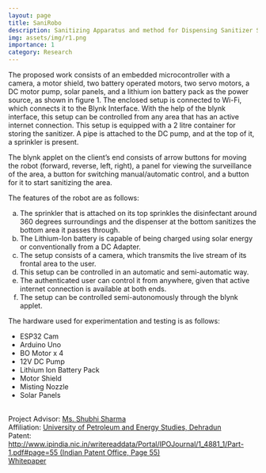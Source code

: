 ```yaml
---
layout: page
title: SaniRobo
description: Sanitizing Apparatus and method for Dispensing Sanitizer Solution
img: assets/img/r1.png
importance: 1
category: Research
---
```


The proposed work consists of an embedded microcontroller with a camera, a motor shield, two battery operated motors, two servo motors, a DC motor pump, solar panels, and a lithium ion battery pack as the power source, as shown in figure 1. The enclosed setup is connected to Wi-Fi, which connects it to the Blynk Interface. With the help of the blynk interface, this setup can be controlled from any area that has an active internet connection. This setup is equipped with a 2 litre container for storing the sanitizer. A pipe is attached to the DC pump, and at the top of it, a sprinkler is present.

The blynk applet on the client’s end consists of arrow buttons for moving the robot (forward, reverse, left, right), a panel for viewing the surveillance of the area, a button for switching manual/automatic control, and a button for it to start sanitizing the area.

The features of the robot are as follows:
<ol type = "a">
    <li>The sprinkler that is attached on its top sprinkles the disinfectant around 360 degrees surroundings and the dispenser at the bottom sanitizes the bottom area it passes through.</li>
    <li>The Lithium-Ion battery is capable of being charged using solar energy or conventionally from a DC Adapter.</li>
    <li>The setup consists of a camera, which transmits the live stream of its frontal area to the user.</li>
    <li>This setup can be controlled in an automatic and semi-automatic way.</li>
    <li>The authenticated user can control it from anywhere, given that active internet connection is available at both ends.</li>
    <li>The setup can be controlled semi-autonomously through the blynk applet.</li>
</ol>

The hardware used for experimentation and testing is as follows:
<ul>
    <li>
        ESP32 Cam
    </li>
    <li>
        Arduino Uno
    </li>
    <li>
        BO Motor x 4
    </li>
    <li>
        12V DC Pump
    </li>
    <li>
        Lithium Ion Battery Pack
    </li>
    <li>
        Motor Shield
    </li>
    <li>
        Misting Nozzle
    </li>
    <li>
        Solar Panels
    </li>
</ul>    
<br>
Project Advisor: <a href = "https://www.upes.ac.in/schools-faculty/computer-science/shubhi-sharma">Ms. Shubhi Sharma</a>
<br>
Affiliation: <a href = "https://www.upes.ac.in">University of Petroleum and Energy Studies, Dehradun</a>
<br>
Patent: <a href = "http://www.ipindia.nic.in/writereaddata/Portal/IPOJournal/1_4881_1/Part-1.pdf#page=55">http://www.ipindia.nic.in/writereaddata/Portal/IPOJournal/1_4881_1/Part-1.pdf#page=55 (Indian Patent Office, Page 55)</a>
<br>
<a href = "https://docs.google.com/document/d/141Y-3aGeRbx4TII0M3mubqBlE8sVryMnoJoITbpXJhA/edit?usp=sharing">Whitepaper</a>


<!--<iframe width="560" height="315" src="https://www.youtube.com/embed/bfZO2NFVPgA" title="YouTube video player" frameborder="0" allow="accelerometer; autoplay; clipboard-write; encrypted-media; gyroscope; picture-in-picture" allowfullscreen></iframe>-->
<br>
<!--
<a href = "https://presentquick.neeltron.repl.co/">Live demo</a><br>
Product Hunt: <a href = "https://www.producthunt.com/posts/presentquick">https://www.producthunt.com/posts/presentquick</a>
-->
